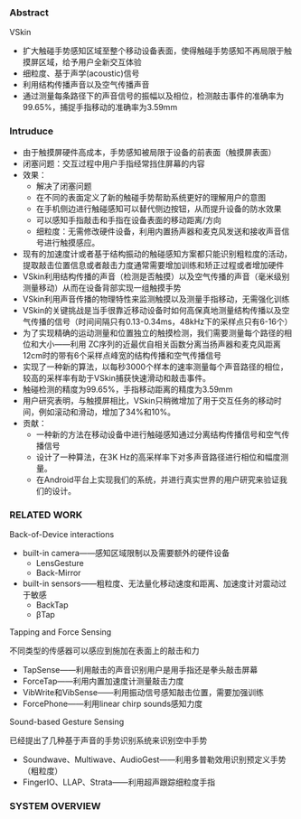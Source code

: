 ### Abstract

VSkin

- 扩大触碰手势感知区域至整个移动设备表面，使得触碰手势感知不再局限于触摸屏区域，给予用户全新交互体验
- 细粒度、基于声学(acoustic)信号
- 利用结构传播声音以及空气传播声音
- 通过测量每条路径下的声音信号的振幅以及相位，检测敲击事件的准确率为99.65%，捕捉手指移动的准确率为3.59mm

### Intruduce

- 由于触摸屏硬件高成本，手势感知被局限于设备的前表面（触摸屏表面）
- 闭塞问题：交互过程中用户手指经常挡住屏幕的内容
- 效果：
  - 解决了闭塞问题
  - 在不同的表面定义了新的触碰手势帮助系统更好的理解用户的意图
  - 在手机侧边进行触碰感知可以替代侧边按钮，从而提升设备的防水效果
  - 可以感知手指敲击和手指在设备表面的移动距离/方向
  - 细粒度：无需修改硬件设备，利用内置扬声器和麦克风发送和接收声音信号进行触摸感应。
- 现有的加速度计或者基于结构振动的触碰感知方案都只能识别粗粒度的活动，提取敲击位置信息或者敲击力度通常需要增加训练和矫正过程或者增加硬件
- VSkin利用结构传播的声音（检测是否触摸）以及空气传播的声音（毫米级别测量移动）从而在设备背部实现一组触摸手势
- VSkin利用声音传播的物理特性来监测触摸以及测量手指移动，无需强化训练
- VSkin的关键挑战是当手很靠近移动设备时如何高保真地测量结构传播以及空气传播的信号（时间间隔只有0.13-0.34ms，48kHz下的采样点只有6-16个）
-  为了实现精确的运动测量和位置独立的触摸检测，我们需要测量每个路径的相位和大小——利用 ZC序列的近最优自相关函数分离当扬声器和麦克风距离12cm时的带有6个采样点峰宽的结构传播和空气传播信号
- 实现了一种新的算法，以每秒3000个样本的速率测量每个声音路径的相位， 较高的采样率有助于VSkin捕获快速滑动和敲击事件。
-  触碰检测的精度为99.65%，手指移动距离的精度为3.59mm
- 用户研究表明，与触摸屏相比，VSkin只稍微增加了用于交互任务的移动时间，例如滚动和滑动，增加了34%和10%。
- 贡献：
  - 一种新的方法在移动设备中进行触碰感知通过分离结构传播信号和空气传播信号
  -  设计了一种算法，在3K Hz的高采样率下对多声音路径进行相位和幅度测量。
  -  在Android平台上实现我们的系统，并进行真实世界的用户研究来验证我们的设计。

### RELATED WORK

Back-of-Device interactions

- built-in camera——感知区域限制以及需要额外的硬件设备
  - LensGesture
  - Back-Mirror
- built-in sensors——粗粒度、无法量化移动速度和距离、加速度计对震动过于敏感
  - BackTap
  - βTap

Tapping and Force Sensing

不同类型的传感器可以感应到施加在表面上的敲击和力

- TapSense——利用敲击的声音识别用户是用手指还是拳头敲击屏幕
- ForceTap——利用内置加速度计测量敲击力度
- VibWrite和VibSense——利用振动信号感知敲击位置，需要加强训练
- ForcePhone——利用linear chirp sounds感知力度

Sound-based Gesture Sensing

已经提出了几种基于声音的手势识别系统来识别空中手势

- Soundwave、Multiwave、AudioGest——利用多普勒效用识别预定义手势（粗粒度）
- FingerIO、LLAP、Strata——利用超声跟踪细粒度手指

### SYSTEM OVERVIEW

